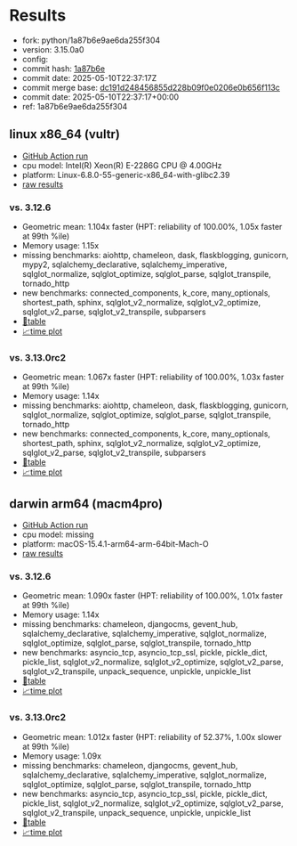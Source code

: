 # Results

- fork: python/1a87b6e9ae6da255f304
- version: 3.15.0a0
- config: 
- commit hash: [1a87b6e](https://github.com/python/cpython/commit/1a87b6e)
- commit date: 2025-05-10T22:37:17Z
- commit merge base: [dc191d248456855d228b09f0e0206e0b656f113c](https://github.com/python/cpython/commit/dc191d248456855d228b09f0e0206e0b656f113c)
- commit date: 2025-05-10T22:37:17+00:00
- ref: 1a87b6e9ae6da255f304

## linux x86_64 (vultr)

- [GitHub Action run](https://github.com/facebookexperimental/free-threading-benchmarking/actions/runs/14950406813)
- cpu model: Intel(R) Xeon(R) E-2286G CPU @ 4.00GHz
- platform: Linux-6.8.0-55-generic-x86_64-with-glibc2.39
- [raw results](bm-20250510-vultr-x86_64-python-1a87b6e9ae6da255f304-3.15.0a0-1a87b6e.json)

### vs. 3.12.6

- Geometric mean: 1.104x faster (HPT: reliability of 100.00%, 1.05x faster at 99th %ile)
- Memory usage: 1.15x
- missing benchmarks: aiohttp, chameleon, dask, flaskblogging, gunicorn, mypy2, sqlalchemy_declarative, sqlalchemy_imperative, sqlglot_normalize, sqlglot_optimize, sqlglot_parse, sqlglot_transpile, tornado_http
- new benchmarks: connected_components, k_core, many_optionals, shortest_path, sphinx, sqlglot_v2_normalize, sqlglot_v2_optimize, sqlglot_v2_parse, sqlglot_v2_transpile, subparsers
- [📄table](bm-20250510-vultr-x86_64-python-1a87b6e9ae6da255f304-3.15.0a0-1a87b6e-vs-3.12.6.md)
- [📈time plot](bm-20250510-vultr-x86_64-python-1a87b6e9ae6da255f304-3.15.0a0-1a87b6e-vs-3.12.6.svg)

### vs. 3.13.0rc2

- Geometric mean: 1.067x faster (HPT: reliability of 100.00%, 1.03x faster at 99th %ile)
- Memory usage: 1.14x
- missing benchmarks: aiohttp, chameleon, dask, flaskblogging, gunicorn, sqlglot_normalize, sqlglot_optimize, sqlglot_parse, sqlglot_transpile, tornado_http
- new benchmarks: connected_components, k_core, many_optionals, shortest_path, sphinx, sqlglot_v2_normalize, sqlglot_v2_optimize, sqlglot_v2_parse, sqlglot_v2_transpile, subparsers
- [📄table](bm-20250510-vultr-x86_64-python-1a87b6e9ae6da255f304-3.15.0a0-1a87b6e-vs-3.13.0rc2.md)
- [📈time plot](bm-20250510-vultr-x86_64-python-1a87b6e9ae6da255f304-3.15.0a0-1a87b6e-vs-3.13.0rc2.svg)

## darwin arm64 (macm4pro)

- [GitHub Action run](https://github.com/facebookexperimental/free-threading-benchmarking/actions/runs/14950406813)
- cpu model: missing
- platform: macOS-15.4.1-arm64-arm-64bit-Mach-O
- [raw results](bm-20250510-macm4pro-arm64-python-1a87b6e9ae6da255f304-3.15.0a0-1a87b6e.json)

### vs. 3.12.6

- Geometric mean: 1.090x faster (HPT: reliability of 100.00%, 1.01x faster at 99th %ile)
- Memory usage: 1.14x
- missing benchmarks: chameleon, djangocms, gevent_hub, sqlalchemy_declarative, sqlalchemy_imperative, sqlglot_normalize, sqlglot_optimize, sqlglot_parse, sqlglot_transpile, tornado_http
- new benchmarks: asyncio_tcp, asyncio_tcp_ssl, pickle, pickle_dict, pickle_list, sqlglot_v2_normalize, sqlglot_v2_optimize, sqlglot_v2_parse, sqlglot_v2_transpile, unpack_sequence, unpickle, unpickle_list
- [📄table](bm-20250510-macm4pro-arm64-python-1a87b6e9ae6da255f304-3.15.0a0-1a87b6e-vs-3.12.6.md)
- [📈time plot](bm-20250510-macm4pro-arm64-python-1a87b6e9ae6da255f304-3.15.0a0-1a87b6e-vs-3.12.6.svg)

### vs. 3.13.0rc2

- Geometric mean: 1.012x faster (HPT: reliability of 52.37%, 1.00x slower at 99th %ile)
- Memory usage: 1.09x
- missing benchmarks: chameleon, djangocms, gevent_hub, sqlalchemy_declarative, sqlalchemy_imperative, sqlglot_normalize, sqlglot_optimize, sqlglot_parse, sqlglot_transpile, tornado_http
- new benchmarks: asyncio_tcp, asyncio_tcp_ssl, pickle, pickle_dict, pickle_list, sqlglot_v2_normalize, sqlglot_v2_optimize, sqlglot_v2_parse, sqlglot_v2_transpile, unpack_sequence, unpickle, unpickle_list
- [📄table](bm-20250510-macm4pro-arm64-python-1a87b6e9ae6da255f304-3.15.0a0-1a87b6e-vs-3.13.0rc2.md)
- [📈time plot](bm-20250510-macm4pro-arm64-python-1a87b6e9ae6da255f304-3.15.0a0-1a87b6e-vs-3.13.0rc2.svg)

